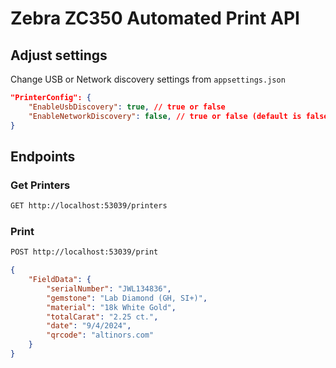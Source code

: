 # Zebra ZC350 Automated Print API

## Adjust settings

Change USB or Network discovery settings from `appsettings.json`
```json
"PrinterConfig": {
    "EnableUsbDiscovery": true, // true or false
    "EnableNetworkDiscovery": false, // true or false (default is false)
}
```

## Endpoints

### Get Printers

```bash
GET http://localhost:53039/printers
```

### Print

```bash
POST http://localhost:53039/print
```
```json
{
    "FieldData": {
        "serialNumber": "JWL134836",
        "gemstone": "Lab Diamond (GH, SI+)",
        "material": "18k White Gold",
        "totalCarat": "2.25 ct.",
        "date": "9/4/2024",
        "qrcode": "altinors.com"
    }
}
```


